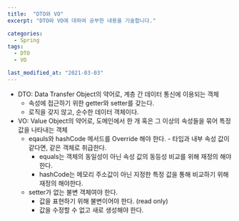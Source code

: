 ```yaml
---
title:  "DTO와 VO"
excerpt: "DTO와 VO에 대하여 공부한 내용을 기술합니다."

categories:
  - Spring
tags:
  - DTO
  - VO

last_modified_at: "2021-03-03"
---
```


* DTO: Data Transfer Object의 약어로, 계층 간 데이터 통신에 이용되는 객체
  - 속성에 접근하기 위한 getter와 setter를 갖는다.
  - 로직을 갖지 않고, 순수한 데이터 객체이다.
* VO: Value Object의 약어로, 도메인에서 한 개 혹은 그 이상의 속성들을 묶어 특정 값을 나타내는 객체
  - eqauls와 hashCode 메서드를 Override 해야 한다. - 타입과 내부 속성 값이 같다면, 같은 객체로 취급한다.
    - equals는 객체의 동일성이 아닌 속성 값의 동등성 비교를 위해 재정의 해야한다.
    - hashCode는 메모리 주소값이 아닌 지정한 특정 값을 통해 비교하기 위해 재정의 해야한다.
  - setter가 없는 불변 객체여야 한다.
    - 값을 표현하기 위해 불변이어야 한다. (read only)
    - 값을 수정할 수 없고 새로 생성해야 한다.
